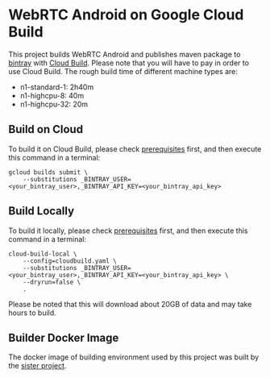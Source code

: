 # WebRTC Android on Google Cloud Build

This project builds WebRTC Android and publishes maven package to [bintray](https://bintray.com) with [Cloud Build](https://cloud.google.com/cloud-build). Please note that you will have to pay in order to use Cloud Build. The rough build time of different machine types are:

- n1-standard-1: 2h40m
- n1-highcpu-8: 40m
- n1-highcpu-32: 20m

## Build on Cloud

To build it on Cloud Build, please check [prerequisites](https://cloud.google.com/cloud-build/docs/quickstart-build) first, and then execute this command in a terminal:

```shell
gcloud builds submit \
    --substitutions _BINTRAY_USER=<your_bintray_user>,_BINTRAY_API_KEY=<your_bintray_api_key>
```

## Build Locally

To build it locally, please check [prerequisites](https://cloud.google.com/cloud-build/docs/build-debug-locally) first, and then execute this command in a terminal:

```shell
cloud-build-local \
    --config=cloudbuild.yaml \
    --substitutions _BINTRAY_USER=<your_bintray_user>,_BINTRAY_API_KEY=<your_bintray_api_key> \
    --dryrun=false \
    .
```

Please be noted that this will download about 20GB of data and may take hours to build.

## Builder Docker Image

The docker image of building environment used by this project was built by the [sister project](https://github.com/crosstalkio/webrtc-android-builder).
